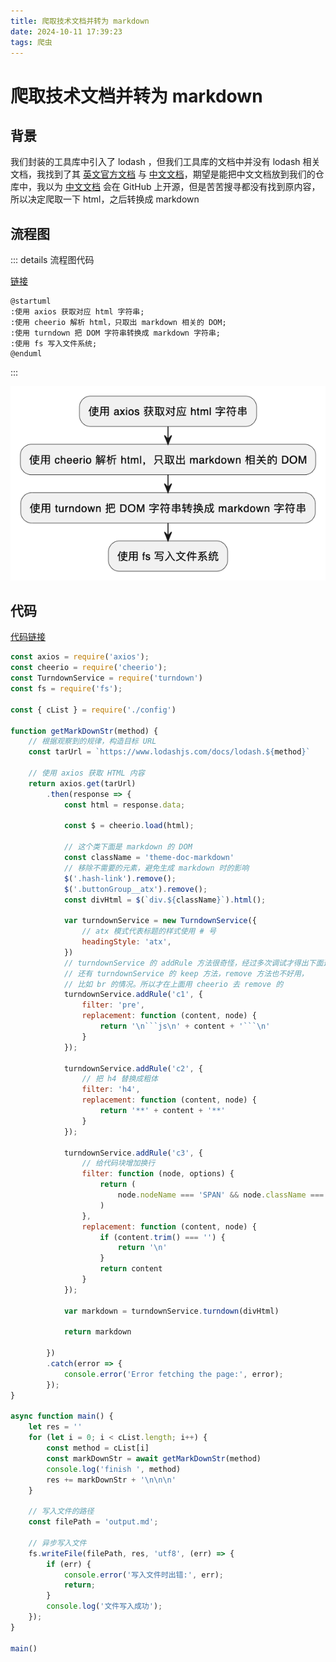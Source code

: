 ```yaml
---
title: 爬取技术文档并转为 markdown
date: 2024-10-11 17:39:23
tags: 爬虫
---
```


# 爬取技术文档并转为 markdown

## 背景

我们封装的工具库中引入了 lodash ，但我们工具库的文档中并没有 lodash 相关文档，我找到了其  [英文官方文档](https://lodash.com/docs/4.17.15) 与 [中文文档](https://www.lodashjs.com/)，期望是能把中文文档放到我们的仓库中，我以为 [中文文档](https://www.lodashjs.com/) 会在 GitHub 上开源，但是苦苦搜寻都没有找到原内容，所以决定爬取一下 html，之后转换成 markdown


## 流程图


::: details 流程图代码

[链接](https://www.plantuml.com/plantuml/uml/SoWkIImgAStDuR9widV_yoah518hClEB5LxqRN_QF-tf-frFTqrHo2Z9pL5ukdRwypNBdkpOP0rNcfoHcbgKcQ_mOldYP_CcW9MztzFpj7yLI6lxBeNSnABibFpoF8NditSyRTtyV5QBWek_Bq9_IMbH7bZ-MLSNI0PXnukzQvxrBdhMCG5k1ZRxqueLdhRDVDgwzDcqzYUxjptVlFlvxldMN0wfUIb07m40)

```
@startuml
:使用 axios 获取对应 html 字符串;
:使用 cheerio 解析 html，只取出 markdown 相关的 DOM;
:使用 turndown 把 DOM 字符串转换成 markdown 字符串;
:使用 fs 写入文件系统;
@enduml
```

:::


![alt text](images/09/image-1.png)


## 代码

[代码链接](https://bitbucket.org/acdoc/doc-pup/src/main/a.js)

```js
const axios = require('axios');
const cheerio = require('cheerio');
const TurndownService = require('turndown')
const fs = require('fs');

const { cList } = require('./config')

function getMarkDownStr(method) {
    // 根据观察到的规律，构造目标 URL
    const tarUrl = `https://www.lodashjs.com/docs/lodash.${method}`

    // 使用 axios 获取 HTML 内容
    return axios.get(tarUrl)
        .then(response => {
            const html = response.data;

            const $ = cheerio.load(html);

            // 这个类下面是 markdown 的 DOM
            const className = 'theme-doc-markdown'
            // 移除不需要的元素，避免生成 markdown 时的影响
            $('.hash-link').remove();
            $('.buttonGroup__atx').remove();
            const divHtml = $(`div.${className}`).html();

            var turndownService = new TurndownService({
                // atx 模式代表标题的样式使用 # 号
                headingStyle: 'atx',
            })
            // turndownService 的 addRule 方法很奇怪，经过多次调试才得出下面这3条规则
            // 还有 turndownService 的 keep 方法，remove 方法也不好用，
            // 比如 br 的情况。所以才在上面用 cheerio 去 remove 的
            turndownService.addRule('c1', {
                filter: 'pre',
                replacement: function (content, node) {
                    return '\n```js\n' + content + '```\n'
                }
            });

            turndownService.addRule('c2', {
                // 把 h4 替换成粗体
                filter: 'h4',
                replacement: function (content, node) {
                    return '**' + content + '**'
                }
            });

            turndownService.addRule('c3', {
                // 给代码块增加换行
                filter: function (node, options) {
                    return (
                        node.nodeName === 'SPAN' && node.className === 'token-line'
                    )
                },
                replacement: function (content, node) {
                    if (content.trim() === '') {
                        return '\n'
                    }
                    return content
                }
            });

            var markdown = turndownService.turndown(divHtml)

            return markdown

        })
        .catch(error => {
            console.error('Error fetching the page:', error);
        });
}

async function main() {
    let res = ''
    for (let i = 0; i < cList.length; i++) {
        const method = cList[i]
        const markDownStr = await getMarkDownStr(method)
        console.log('finish ', method)
        res += markDownStr + '\n\n\n'
    }

    // 写入文件的路径
    const filePath = 'output.md';

    // 异步写入文件
    fs.writeFile(filePath, res, 'utf8', (err) => {
        if (err) {
            console.error('写入文件时出错:', err);
            return;
        }
        console.log('文件写入成功');
    });
}

main()
```